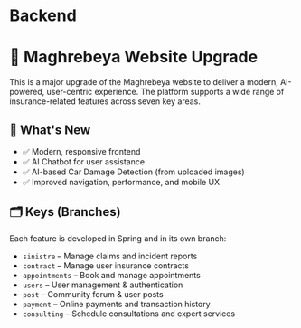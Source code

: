 # Backend

# 🚗 Maghrebeya Website Upgrade

This is a major upgrade of the Maghrebeya website to deliver a modern, AI-powered, user-centric experience. The platform supports a wide range of insurance-related features across seven key areas.

## 🧠 What's New

- ✅ Modern, responsive frontend
- ✅ AI Chatbot for user assistance
- ✅ AI-based Car Damage Detection (from uploaded images)
- ✅ Improved navigation, performance, and mobile UX

## 🗂️ Keys (Branches)

Each feature is developed in Spring and in its own branch:
- `sinistre` – Manage claims and incident reports
- `contract` – Manage user insurance contracts
- `appointments` – Book and manage appointments
- `users` – User management & authentication
- `post` – Community forum & user posts
- `payment` – Online payments and transaction history
- `consulting` – Schedule consultations and expert services
